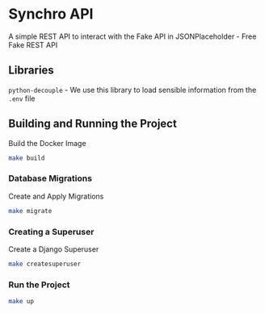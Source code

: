 # Synchro API
A simple REST API to interact with the Fake API in JSONPlaceholder - Free Fake REST API

## Libraries
`python-decouple` - We use this library to load sensible information from the `.env` file

## Building and Running the Project
Build the Docker Image
```bash
make build
```

### Database Migrations
Create and Apply Migrations
```bash
make migrate
```

### Creating a Superuser
Create a Django Superuser
```bash
make createsuperuser
```

### Run the Project
```bash
make up
```
